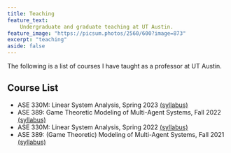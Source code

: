 ```yaml
---
title: Teaching
feature_text:
    Undergraduate and graduate teaching at UT Austin.
feature_image: "https://picsum.photos/2560/600?image=873"
excerpt: "teaching"
aside: false
---
```


The following is a list of courses I have taught as a professor at UT Austin.

## Course List

- ASE 330M: Linear System Analysis, Spring 2023 [(syllabus)](/assets/pdfs/ase330m_syllabus23.pdf)
- ASE 389: Game Theoretic Modeling of Multi-Agent Systems, Fall 2022 [(syllabus)](/assets/pdfs/ase389_syllabus22.pdf)
- ASE 330M: Linear System Analysis, Spring 2022 [(syllabus)](/assets/pdfs/ase330m_syllabus22.pdf)
- ASE 389: (Game Theoretic) Modeling of Multi-Agent Systems, Fall 2021 [(syllabus)](/assets/pdfs/ase389_syllabus21.pdf)

